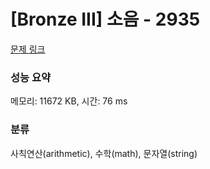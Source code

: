 # [Bronze III] 소음 - 2935 

[문제 링크](https://www.acmicpc.net/problem/2935) 

### 성능 요약

메모리: 11672 KB, 시간: 76 ms

### 분류

사칙연산(arithmetic), 수학(math), 문자열(string)

